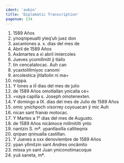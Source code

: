 ```yaml
---
ident: 'aubin'
title: 'Diplomatic Transcription'
pagenum: 134
---
```

1.    1589 Años
2.    ynoqnipeualti yteqʹuh juez don
3.    axcanlones a. x. días del mes de
4.    Abril de 1589 Años
5.    Axãmartes a xi abril imiercoles
6.    Jueves ycomillmitl ỹ tlallo
7.    tin cencatatocac. Auh can
8.    ycaxtolillmiyoc canomi
9.    ercolestica ỹtlallolin ni ma=
10. noppa.
11. Y lones a iiİ dias del mes de julio
12.  de 1589 Años omotlallan ynicalla ce=
13. =vaya capilla s. Joseph omotenexten.
14. Y domingo a IX. dias del mes de Julio de 1589 Años
15. omic ynichpoch visorrey coyouacan ỹ mic Auh
16. nican sant franꝏ motocac.
17. Y Martes a 1° dias del mes de Augusto.
18. de 1589 Años nicãmoce millmitilti ynto
19. nantzin S. mª. ypantlaxilla calliteqnix
20. qnipan qninualla castillan.
21. Y Jueves a xxx denoviembre de 1589 Años
22. ypan yllmitzin sant Andres oncãmito
23. missa yn sant Juan yniconotimacoque
24. yuã saneta, mª.
